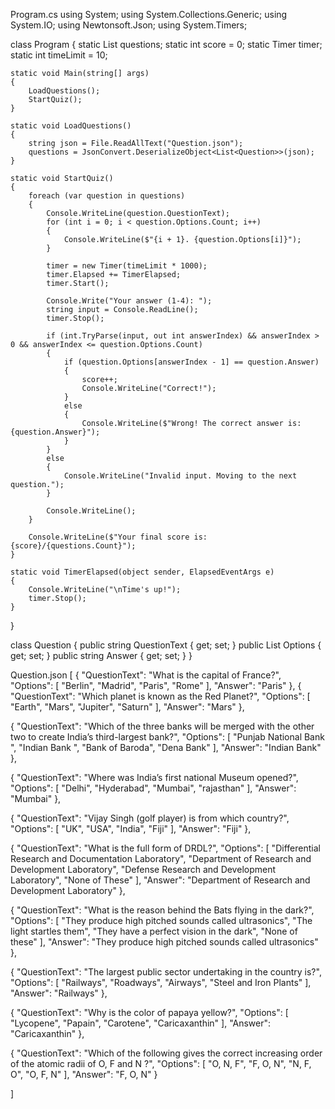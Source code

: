 Program.cs
using System;
using System.Collections.Generic;
using System.IO;
using Newtonsoft.Json;
using System.Timers;

class Program
{
    static List<Question> questions;
    static int score = 0;
    static Timer timer;
    static int timeLimit = 10; 

    static void Main(string[] args)
    {
        LoadQuestions();
        StartQuiz();
    }

    static void LoadQuestions()
    {
        string json = File.ReadAllText("Question.json");
        questions = JsonConvert.DeserializeObject<List<Question>>(json);
    }

    static void StartQuiz()
    {
        foreach (var question in questions)
        {
            Console.WriteLine(question.QuestionText);
            for (int i = 0; i < question.Options.Count; i++)
            {
                Console.WriteLine($"{i + 1}. {question.Options[i]}");
            }

            timer = new Timer(timeLimit * 1000);
            timer.Elapsed += TimerElapsed;
            timer.Start();

            Console.Write("Your answer (1-4): ");
            string input = Console.ReadLine();
            timer.Stop();

            if (int.TryParse(input, out int answerIndex) && answerIndex > 0 && answerIndex <= question.Options.Count)
            {
                if (question.Options[answerIndex - 1] == question.Answer)
                {
                    score++;
                    Console.WriteLine("Correct!");
                }
                else
                {
                    Console.WriteLine($"Wrong! The correct answer is: {question.Answer}");
                }
            }
            else
            {
                Console.WriteLine("Invalid input. Moving to the next question.");
            }

            Console.WriteLine();
        }

        Console.WriteLine($"Your final score is: {score}/{questions.Count}");
    }

    static void TimerElapsed(object sender, ElapsedEventArgs e)
    {
        Console.WriteLine("\nTime's up!");
        timer.Stop();
    }
}

class Question
{
    public string QuestionText { get; set; } 
    public List<string> Options { get; set; }
    public string Answer { get; set; }
}


Question.json
[
  {
    "QuestionText": "What is the capital of France?",
    "Options": [ "Berlin", "Madrid", "Paris", "Rome" ],
    "Answer": "Paris"
  },
  {
    "QuestionText": "Which planet is known as the Red Planet?",
    "Options": [ "Earth", "Mars", "Jupiter", "Saturn" ],
    "Answer": "Mars"
  },

  {
    "QuestionText": "Which of the three banks will be merged with the other two to create India’s third-largest bank?",
    "Options": [ "Punjab National Bank ", "Indian Bank ", "Bank of Baroda", "Dena Bank" ],
    "Answer": "Indian Bank"
  },

  {
    "QuestionText": "Where was India’s first national Museum opened?",
    "Options": [ "Delhi", "Hyderabad", "Mumbai", "rajasthan" ],
    "Answer": "Mumbai"
  },

  {
    "QuestionText": "Vijay Singh (golf player) is from which country?",
    "Options": [ "UK", "USA", "India", "Fiji" ],
    "Answer": "Fiji"
  },

  {
    "QuestionText": "What is the full form of DRDL?",
    "Options": [ "Differential Research and Documentation Laboratory", "Department of Research and Development Laboratory", "Defense Research and Development Laboratory", "None of These" ],
    "Answer": "Department of Research and Development Laboratory"
  },

  {
    "QuestionText": "What is the reason behind the Bats flying in the dark?",
    "Options": [ "They produce high pitched sounds called ultrasonics", "The light startles them", "They have a perfect vision in the dark", "None of these" ],
    "Answer": "They produce high pitched sounds called ultrasonics"
  },

  {
    "QuestionText": "The largest public sector undertaking in the country is?",
    "Options": [ "Railways", "Roadways", "Airways", "Steel and Iron Plants" ],
    "Answer": "Railways"
  },

  {
    "QuestionText": "Why is the color of papaya yellow?",
    "Options": [ "Lycopene", "Papain", "Carotene", "Caricaxanthin" ],
    "Answer": "Caricaxanthin"
  },

  {
    "QuestionText": "Which of the following gives the correct increasing order of the atomic radii of O, F and N ?",
    "Options": [ "O, N, F", "F, O, N", "N, F, O", "O, F, N" ],
    "Answer": "F, O, N"
  }


]
